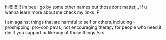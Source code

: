 hii!!!!!!!!! im bee i go by some other names but those dont matter,,, 
if u wanna learn more about me check my links ;P

i am against things that are harmful to self or others, including - proshipping, pro-con paras, not encouraging therapy for people who need it
dni if you support or like any of those things /srs

<!--
**insectshive/insectshive** is a ✨ _special_ ✨ repository because its `README.md` (this file) appears on your GitHub profile.

Here are some ideas to get you started:

- 🔭 I’m currently working on ...
- 🌱 I’m currently learning ...
- 👯 I’m looking to collaborate on ...
- 🤔 I’m looking for help with ...
- 💬 Ask me about ...
- 📫 How to reach me: ...
- 😄 Pronouns: ...
- ⚡ Fun fact: ...
-->
